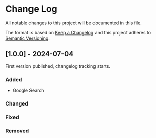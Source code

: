 # Change Log
All notable changes to this project will be documented in this file.
 
The format is based on [Keep a Changelog](http://keepachangelog.com/)
and this project adheres to [Semantic Versioning](http://semver.org/).
 
## [1.0.0] - 2024-07-04
 
First version published, changelog tracking starts.
 
### Added
- Google Search
 
### Changed
 
### Fixed

### Removed
